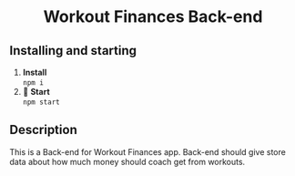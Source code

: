 <h1 align="center">
  Workout Finances Back-end
</h1>

## Installing and starting

1.  **Install** <br/>
  `npm i`
2. 🚀 **Start** <br/>
  `npm start`
  
 ## Description
 
 This is a Back-end for Workout Finances app. Back-end should give store data about how much money should coach get from workouts.
